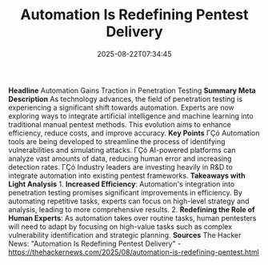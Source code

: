 ﻿---
title: "Automation Is Redefining Pentest Delivery"
date: "2025-08-22T07:34:45"
category: "Markets"
summary: ""
slug: "automation is redefining pentest delivery"
source_urls:
  - "https://thehackernews.com/2025/08/automation-is-redefining-pentest.html"
seo:
  title: "Automation Is Redefining Pentest Delivery | Hash n Hedge"
  description: ""
  keywords: ["news", "markets", "brief"]
---
**Headline** Automation Gains Traction in Penetration Testing  **Summary Meta Description** As technology advances, the field of penetration testing is experiencing a significant shift towards automation. Experts are now exploring ways to integrate artificial intelligence and machine learning into traditional manual pentest methods. This evolution aims to enhance efficiency, reduce costs, and improve accuracy.  **Key Points**  ΓÇó Automation tools are being developed to streamline the process of identifying vulnerabilities and simulating attacks. ΓÇó AI-powered platforms can analyze vast amounts of data, reducing human error and increasing detection rates. ΓÇó Industry leaders are investing heavily in R&D to integrate automation into existing pentest frameworks.  **Takeaways with Light Analysis**  1. **Increased Efficiency**: Automation's integration into penetration testing promises significant improvements in efficiency. By automating repetitive tasks, experts can focus on high-level strategy and analysis, leading to more comprehensive results. 2. **Redefining the Role of Human Experts**: As automation takes over routine tasks, human pentesters will need to adapt by focusing on high-value tasks such as complex vulnerability identification and strategic planning.  **Sources** The Hacker News: "Automation Is Redefining Pentest Delivery" - https://thehackernews.com/2025/08/automation-is-redefining-pentest.html 
